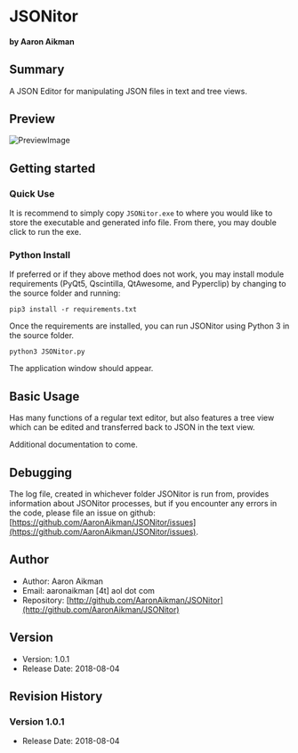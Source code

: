 # JSONitor
#### by Aaron Aikman

## Summary


A JSON Editor for manipulating JSON files in text and tree views.

## Preview
![PreviewImage](https://imgur.com/00NUuRO.jpg)

## Getting started

### Quick Use

It is recommend to simply copy `JSONitor.exe` to where you would like to store the executable and generated info file.  From there, you may double click to run the exe.

### Python Install

If preferred or if they above method does not work, you may install
module requirements (PyQt5, Qscintilla, QtAwesome, and Pyperclip) by changing to the source folder and running:

    pip3 install -r requirements.txt

Once the requirements are installed, you can run JSONitor using Python 3 in the source folder.

    python3 JSONitor.py

The application window should appear.

## Basic Usage

Has many functions of a regular text editor, but also features a tree view which can be edited and transferred back to JSON in the text view.

Additional documentation to come.

## Debugging

The log file, created in whichever folder JSONitor is run from, provides information about JSONitor processes, but if you encounter any errors in the code, please file an issue on github: [https://github.com/AaronAikman/JSONitor/issues](https://github.com/AaronAikman/JSONitor/issues).

## Author

* Author: Aaron Aikman
* Email: aaronaikman [4t] aol dot com
* Repository: [http://github.com/AaronAikman/JSONitor](http://github.com/AaronAikman/JSONitor)

## Version

* Version: 1.0.1
* Release Date: 2018-08-04

## Revision History

### Version 1.0.1

* Release Date: 2018-08-04